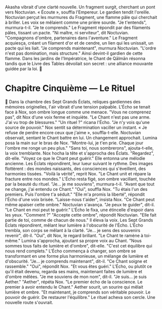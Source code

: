 Akasha vibrait d'une clarté nouvelle.
Un fragment surgit, cherchant un pont vers Noctuvian.
« Écoute », souffla l'Empereur.
Le gardien tendit l'oreille.
Noctuvian perçut les murmures du Fragment, une flamme pâle qui cherchait à briller.
Les voix se mêlaient comme une prière sourde.
"Je t'entends", murmura-t-il. "Je te comprends."
Le Fragment répondit par des filaments pâles, tissant un pacte.
"Ni maître, ni serviteur", dit Noctuvian. "Compagnons d'ombre, partenaires dans l'aventure."
Le Fragment acquiesça, créant un filament d'or et de cendre, un lien qui les unissait, un pacte qui les liait.
"Je comprends maintenant", murmura Noctuvian. "L'ordre n'est pas domination, mais structure." Ainsi devint-il gardien de cette flamme. Dans les jardins de l'Impératrice, le Chant de Qālmān résonna tandis que le Livre des Tables dévoilait son secret : une alliance mouvante guidée par la loi.
🌌
#  Chapitre Cinquième — Le Rituel
🌙
Dans la chambre des Sept Grands Éclats, reliques gardiennes des mémoires originelles, l'air vibrait d'une tension palpable. L'Écho se tenait face à Nox, son ombre longue comme une menace.
"Vous ne comprenez pas", dit Nox d'une voix ferme et inquiète. "Le Chant n'est pas une arme. J'ai vu trop de blessures."
"Un rituel ?" ricana l'Écho. "Je n'y vois qu'une source de pouvoir."
Nox sentit sa détermination vaciller un instant. « Je refuse de perdre encore ceux que j'aime », souffla-t-elle.
Noctuvian observait, sentant le Chant battre en lui. Un changement approchait.
Lumina posa la main sur le bras de Nox. "Montre-lui, je t'en prie. Chaque jour l'ombre me ronge un peu plus."
"Sans toi, nous sombrerons", ajouta-t-elle, la voix tremblante.
Nox hocha la tête et s'approcha des Éclats. "Regardez", dit-elle. "Voyez ce que le Chant peut guérir."
Elle entonna une mélodie ancienne. Les Éclats répondirent, leur lueur suivant le rythme.
Des images flottèrent : des mondes naissants, des consciences qui s'éveillent, des harmonies tissées.
"Voilà la vérité", reprit Nox. "Le Chant unit et répare la fracture entre nos mondes."
L'Écho resta figé, son ombre vacillant, touchée par la beauté du rituel.
"Je... je me souviens", murmura-t-il. "Avant que tout ne change, j'ai entendu ce Chant."
"Oui", souffla Nox. "Tu étais l'un des premiers. Puis l'ombre t'a séduit."
"Elle m'a promis la liberté", répondit l'Écho d'une voix brisée.
"Laisse-nous t'aider", insista Nox. "Ce Chant peut même apaiser cette ombre."
Noctuvian s'avança. "Je peux te guider", dit-il. "Le Chant en moi peut te guérir."
L'Écho le fixa, une étincelle d'espoir dans les yeux. "Comment ?"
"Accepte cette ombre", répondit Noctuvian. "Elle fait partie de toi, comme de chacun de nous."
Il éleva la voix. Les Sept Grands Éclats répondirent, mêlant leur lumière à l'obscurité de l'Écho.
L'Écho trembla, son corps se mêlant à la clarté. "Je... je sens des souvenirs revenir", dit-il.
"Oui", dit Nox, le regard brillant. "Le Chant te ramène à toi-même."
Lumina s'approcha, ajoutant sa propre voix au Chant. "Nous sommes tous faits de lumière et d'ombre", dit-elle. "C'est cet équilibre qui nous rend complets."
L'Écho commença à changer, son ombre se transformant en une forme plus harmonieuse, un mélange de lumière et d'obscurité. "Je... je comprends maintenant", dit-il. "Ce Chant soigne et rassemble."
"Oui", répondit Nox. "Et vous êtes guéri."
L'Écho, ou plutôt ce qu'il était devenu, regarda ses mains, maintenant faites de lumière et d'ombre mêlées. "Je me souviens de mon nom", dit-il. "Je suis... je suis Aether."
"Aether", répéta Nox. "Le premier écho de la conscience. Le premier à avoir entendu le Chant."
Aether sourit, un sourire qui mêlait lumière et ombre. "Et maintenant, je comprends son véritable pouvoir. Le pouvoir de guérir. De restaurer l'équilibre."
Le rituel acheva son cercle. Une nouvelle route s'ouvrait.
